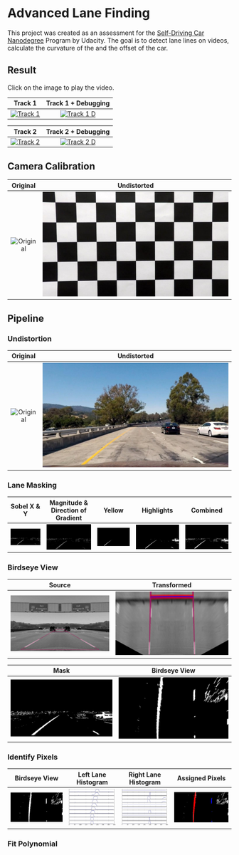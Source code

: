 # Advanced Lane Finding

This project was created as an assessment for the [Self-Driving Car Nanodegree](https://www.udacity.com/course/self-driving-car-engineer-nanodegree--nd013) Program by Udacity. The goal is to detect lane lines on videos, calculate the curvature of the and the offset of the car.

## Result
Click on the image to play the video.

Track 1                       |  Track 1 + Debugging
:----------------------------:|:------------------------------:
[![Track 1](http://img.youtube.com/vi/IrW4YQ9iKRY/0.jpg)](http://www.youtube.com/watch?v=IrW4YQ9iKRY) | [![Track 1 D](http://img.youtube.com/vi/sU_SbmkqLMs/0.jpg)](http://www.youtube.com/watch?v=sU_SbmkqLMs) 


Track 2                      |  Track 2 + Debugging
:----------------------------:|:------------------------------:
[![Track 2](http://img.youtube.com/vi/gPTx25qRpOY/0.jpg)](http://www.youtube.com/watch?v=gPTx25qRpOY) | [![Track 2 D](http://img.youtube.com/vi/5oFHE803Hyw/0.jpg)](http://www.youtube.com/watch?v=5oFHE803Hyw) 

## Camera Calibration

Original                     |  Undistorted
:----------------------------:|:------------------------------:
![Original](camera_cal/calibration1.jpg)| ![Undistorted](output_images/calibration1_undist.jpg)

## Pipeline

### Undistortion
Original                     |  Undistorted
:----------------------------:|:------------------------------:
![Original](test_images/test1.jpg)| ![Undistorted](output_images/test1_undist.jpg)

### Lane Masking
Sobel X & Y                   |  Magnitude & Direction of Gradient  | Yellow | Highlights | Combined
:----------------------------:|:-----------------------------------:|:------:|:----------:|:---------:
![Sobel](output_images/test1_mask_sobelxy.jpg)| ![Gradient](output_images/test1_mask_gradient_mag_dir.jpg) | ![Yellow](output_images/test1_mask_ylw.jpg) | ![Highlights](output_images/test1_mask_highlights.jpg) | ![Combined](output_images/test1_mask.jpg)

### Birdseye View
Source                        |  Transformed
:----------------------------:|:-----------------------------------------------------------:
![Mask](test_images/ground_plane.jpg)| ![Birdseye](output_images/ground_plane_birdseye.jpg)

Mask                          |  Birdseye View
:----------------------------:|:-----------------------------------------------------------:
![Mask](output_images/test1_mask.jpg)| ![Birdseye](output_images/test1_birdseye.jpg)

### Identify Pixels
Birdseye View                 |  Left Lane Histogram           | Right Lane Histogram           | Assigned Pixels
:----------------------------:|:------------------------------:|:------------------------------:|:------------------------------:
![Birdseye](output_images/test1_birdseye.jpg) | ![Left Lane Histogram](output_images/test1_histogram_left.jpg) | ![Right Lane Histogram](output_images/test1_histogram_right.jpg) | ![Assigned Pixels](output_images/test1_pixel.jpg)

### Fit Polynomial

